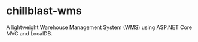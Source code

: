 # chillblast-wms
A lightweight Warehouse Management System (WMS) using ASP.NET Core MVC and LocalDB.
